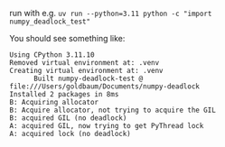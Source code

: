run with e.g. `uv run --python=3.11 python -c "import numpy_deadlock_test"`

You should see something like:

```
Using CPython 3.11.10
Removed virtual environment at: .venv
Creating virtual environment at: .venv
      Built numpy-deadlock-test @ file:///Users/goldbaum/Documents/numpy-deadlock
Installed 2 packages in 8ms
B: Acquiring allocator
B: Acquire allocator, not trying to acquire the GIL
B: acquired GIL (no deadlock)
A: acquired GIL, now trying to get PyThread lock
A: acquired lock (no deadlock)
```
